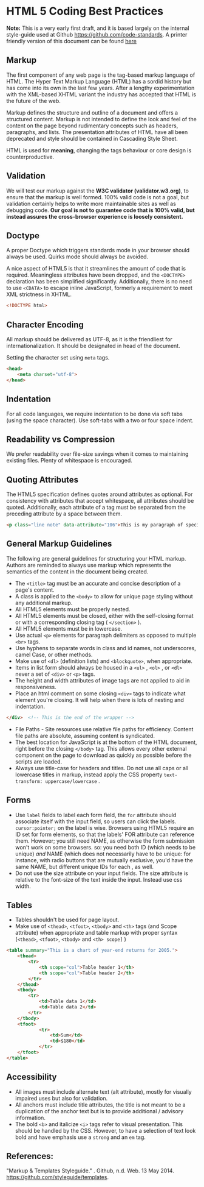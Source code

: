 


# HTML 5 Coding Best Practices

**Note:** This is a very early first draft, and it is based largely on the internal style-guide used at Github https://github.com/code-standards. A printer friendly version of this document can be found [here](http://sweb2.dmit.nait.ca/mday/html/coding-practice.html)

## Markup

The first component of any web page is the tag-based markup language of HTML. The Hyper Text Markup Language (HTML) has a sordid history but has come into its own in the last few years. After a lengthy experimentation with the XML-based XHTML variant the industry has accepted that HTML is the future of the web.

Markup defines the structure and outline of a document and offers a structured content. Markup is not intended to define the look and feel of the content on the page beyond rudimentary concepts such as headers, paragraphs, and lists. The presentation attributes of HTML have all been deprecated and style should be contained in Cascading Style Sheet.

HTML is used for **meaning**, changing the tags behaviour or core design is counterproductive.

## Validation

We will test our markup against the **W3C validator (validator.w3.org)**, to ensure that the markup is well formed. 100% valid code is not a goal, but validation certainly helps to write more maintainable sites as well as debugging code. **Our goal is not to guarantee code that is 100% valid, but instead assures the cross-browser experience is loosely consistent.**

## Doctype

A proper Doctype which triggers standards mode in your browser should always be used. Quirks mode should always be avoided.

A nice aspect of HTML5 is that it streamlines the amount of code that is required. Meaningless attributes have been dropped, and the `<DOCTYPE>` declaration has been simplified significantly. Additionally, there is no need to use `<CDATA>` to escape inline JavaScript, formerly a requirement to meet XML strictness in XHTML.

```html
<!DOCTYPE html>
```

## Character Encoding

All markup should be delivered as UTF-8, as it is the friendliest for internationalization. It should be designated in head of the document.

Setting the character set using `meta` tags.

```html
<head>
    <meta charset="utf-8">
</head>
```

## Indentation

For all code languages, we require indentation to be done via soft tabs (using the space character). Use soft-tabs with a two or four space indent.

## Readability vs Compression

We prefer readability over file-size savings when it comes to maintaining existing files. Plenty of whitespace is encouraged.

## Quoting Attributes

The HTML5 specification defines quotes around attributes as optional. For consistency with attributes that accept whitespace, all attributes should be quoted. Additionally, each attribute of a tag must be separated from the preceding attribute by a space between them.

```html
<p class="line note" data-attribute="106">This is my paragraph of special text.</p>
```

## General Markup Guidelines

The following are general guidelines for structuring your HTML markup. Authors are reminded to always use markup which represents the semantics of the content in the document being created.

* The `<title>` tag must be an accurate and concise description of a page's content.
* A class is applied to the `<body>` to allow for unique page styling without any additional markup.
* All HTML5 elements must be properly nested.
* All HTML5 elements must be closed, either with the self-closing format or with a corresponding closing tag ( `</section>` ).
* All HTML5 elements must be in lowercase.
* Use actual `<p>` elements for paragraph delimiters as opposed to multiple `<br>` tags.
* Use hyphens to separate words in class and id names, not underscores, camel Case, or other methods.
* Make use of `<dl>` (definition lists) and `<blockquote>`, when appropriate.
* Items in list form should always be housed in a `<ul>` , `<ol>` , or `<dl>` never a set of `<div>` or `<p>` tags.
* The height and width attributes of image tags are not applied to aid in responsiveness.
* Place an html comment on some closing `<div>` tags to indicate what element you're closing. It will help when there is lots of nesting and indentation.

```html
</div>  <!-- This is the end of the wrapper -->
```

* File Paths - Site resources use relative file paths for efficiency. Content file paths are absolute, assuming content is syndicated.
* The best location for JavaScript is at the bottom of the HTML document, right before the closing `</body>` tag. This allows every other external component on the page to download as quickly as possible before the scripts are loaded.
* Always use title-case for headers and titles. Do not use all caps or all lowercase titles in markup, instead apply the CSS property `text-transform: uppercase/lowercase` .

## Forms

* Use `label` fields to label each form field, the `for` attribute should associate itself with the input field, so users can click the labels. `cursor:pointer;` on the label is wise. Browsers using HTML5 require an ID set for form elements, so that the labels' FOR attribute can reference them. However; you still need NAME, as otherwise the form submission won't work on some browsers. so: you need both ID (which needs to be unique) *and* NAME (which does not necessarily have to be unique: for instance, with radio buttons that are mutually exclusive, you'd have the same NAME, but different unique IDs for each , as well.
* Do not use the size attribute on your input fields. The size attribute is relative to the font-size of the text inside the input. Instead use css width.

## Tables

* Tables shouldn't be used for page layout.
* Make use of `<thead>`, `<tfoot>`, `<tbody>` and `<th>` tags (and Scope attribute) when appropriate and table markup with proper syntax (`<thead>`, `<tfoot>`, `<tbody>` and `<th> scope]` )

```html
<table summary="This is a chart of year-end returns for 2005.">
    <thead>
        <tr>
            <th scope="col">Table header 1</th>
            <th scope="col">Table header 2</th>
        </tr>
    </thead>
    <tbody>
        <tr>
            <td>Table data 1</td>
            <td>Table data 2</td>
        </tr>
    </tbody>
    <tfoot>
            <tr>
                <td>Sum</td>
                <td>$180</td>
            </tr>
    </tfoot>
</table>
 ```

## Accessibility

* All images must include alternate text (alt attribute), mostly for visually impaired uses but also for validation.
* All anchors must include title attributes, the title is not meant to be a duplication of the anchor text but is to provide additional / advisory information.
* The bold `<b>` and italicize `<i>` tags refer to visual presentation. This should be handled by the CSS. However, to have a selection of text look bold and have emphasis use a `strong` and an `em` tag.

## References:

"Markup &amp; Templates Styleguide." . Github, n.d. Web. 13 May 2014. https://github.com/styleguide/templates.



